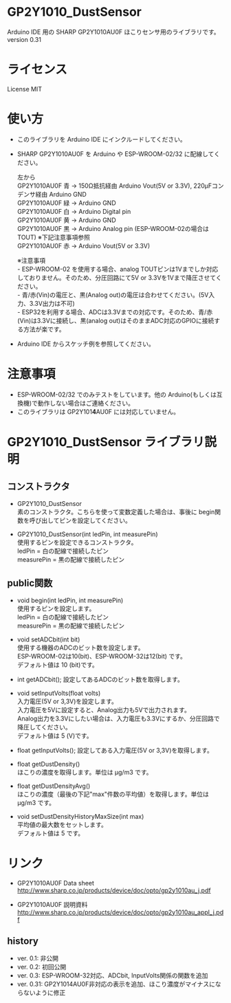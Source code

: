 # GP2Y1010_DustSensor  
Arduino IDE 用の SHARP GP2Y1010AU0F ほこりセンサ用のライブラリです。  
version 0.31

# ライセンス  
License MIT

# 使い方

* このライブラリを Arduino IDE にインクルードしてください。
* SHARP GP2Y1010AU0F を Arduino や ESP-WROOM-02/32 に配線してください。

    左から  
    GP2Y1010AU0F 青 → 150Ω抵抗経由 Arduino Vout(5V or 3.3V), 220μFコンデンサ経由 Arduino GND  
    GP2Y1010AU0F 緑 → Arduino GND  
    GP2Y1010AU0F 白 → Arduino Digital pin  
    GP2Y1010AU0F 黄 → Arduino GND  
    GP2Y1010AU0F 黒 → Arduino Analog pin (ESP-WROOM-02の場合は TOUT) ※下記注意事項参照  
    GP2Y1010AU0F 赤 → Arduino Vout(5V or 3.3V)  
    
    ※注意事項  
      - ESP-WROOM-02 を使用する場合、analog TOUTピンは1Vまでしか対応しておりません。そのため、分圧回路にて5V or 3.3Vを1Vまで降圧させてください。  
      - 青/赤(Vin)の電圧と、黒(Analog out)の電圧は合わせてください。(5V入力、3.3V出力は不可)  
      - ESP32を利用する場合、ADCは3.3Vまでの対応です。そのため、青/赤(Vin)は3.3Vに接続し、黒(analog out)はそのままADC対応のGPIOに接続する方法が楽です。  

* Arduino IDE からスケッチ例を参照してください。

# 注意事項

* ESP-WROOM-02/32 でのみテストをしています。他の Arduino(もしくは互換機)で動作しない場合はご連絡ください。
* このライブラリは GP2Y101**4**AU0F には対応していません。

# GP2Y1010_DustSensor ライブラリ説明

## コンストラクタ

* GP2Y1010_DustSensor  
  素のコンストラクタ。こちらを使って変数定義した場合は、事後に begin関数を呼び出してピンを設定してください。

* GP2Y1010_DustSensor(int ledPin, int measurePin)  
  使用するピンを設定できるコンストラクタ。  
    ledPin = 白の配線で接続したピン  
    measurePin = 黒の配線で接続したピン  

## public関数

* void begin(int ledPin, int measurePin)  
  使用するピンを設定します。  
    ledPin = 白の配線で接続したピン  
    measurePin = 黒の配線で接続したピン  

* void setADCbit(int bit)  
  使用する機器のADCのビット数を設定します。  
  ESP-WROOM-02は10(bit)、ESP-WROOM-32は12(bit) です。  
  デフォルト値は 10 (bit)です。
  
* int  getADCbit();
  設定してあるADCのビット数を取得します。  
  
* void setInputVolts(float volts)  
  入力電圧(5V or 3,3V)を設定します。  
  入力電圧を5Vに設定すると、Analog出力も5Vで出力されます。  
  Analog出力を3.3Vにしたい場合は、入力電圧も3.3Vにするか、分圧回路で降圧してください。  
  デフォルト値は 5 (V)です。
  
* float getInputVolts();
  設定してある入力電圧(5V or 3,3V)を取得します。

* float getDustDensity()  
  ほこりの濃度を取得します。単位は μg/m3 です。

* float getDustDensityAvg()  
  ほこりの濃度（最後の下記"max"件数の平均値）を取得します。単位は μg/m3 です。

* void setDustDensityHistoryMaxSize(int max)  
  平均値の最大数をセットします。  
  デフォルト値は 5 です。


# リンク
* GP2Y1010AU0F Data sheet  
  http://www.sharp.co.jp/products/device/doc/opto/gp2y1010au_j.pdf

* GP2Y1010AU0F 説明資料  
  http://www.sharp.co.jp/products/device/doc/opto/gp2y1010au_appl_j.pdf 

## history
* ver. 0.1: 非公開
* ver. 0.2: 初回公開
* ver. 0.3: ESP-WROOM-32対応、ADCbit, InputVolts関係の関数を追加
* ver. 0.31: GP2Y1014AU0F非対応の表示を追加、ほこり濃度がマイナスにならないように修正